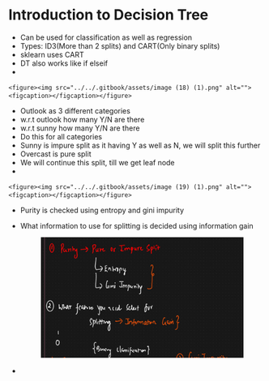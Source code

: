 # Introduction to Decision Tree

* &#x20;Can be used for classification as well as regression
* Types: ID3(More than 2 splits) and CART(Only binary splits)
* sklearn uses CART
* DT also works like if elseif&#x20;
*

    <figure><img src="../../.gitbook/assets/image (18) (1).png" alt=""><figcaption></figcaption></figure>
* &#x20;Outlook as 3 different categories
* w.r.t outlook how many Y/N are there
* w.r.t sunny how many Y/N are there
* Do this for all categories
* Sunny is impure split as it having Y as well as N, we will split this further
* Overcast is pure split
* We will continue this split, till we get leaf node
*

    <figure><img src="../../.gitbook/assets/image (19) (1).png" alt=""><figcaption></figcaption></figure>
* &#x20;Purity is checked using entropy and gini impurity
*   What information to use for splitting is decided using information gain

    <figure><img src="../../.gitbook/assets/image (20) (1).png" alt=""><figcaption></figcaption></figure>
*
